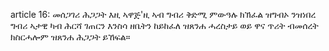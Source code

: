 article 16: መሰጋገሪ ሕጋጋት
እዚ ኣዋጅ&#39;ዚ ኣብ ግብሪ ቅድሚ ምውዓሉ ክኽፈል ዝግብኦ ንዝነበረ ግብሪ ኣታዊ ካብ ሕርሻ ገጠርን እንስሳ ዘቤትን ከይከፈለ ዝጸንሐ ሓረስታይ ወይ ዋና ጥሪት ብመሰረት ክስርሓሎም ዝጸንሐ ሕጋጋት ይኸፍል።
<ul>
</ul>